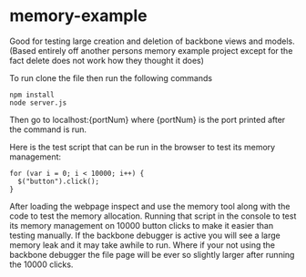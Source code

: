 # memory-example
Good for testing large creation and deletion of backbone views and models. (Based entirely off another persons memory example project except for the fact delete does not work how they thought it does)

To run clone the file then run the following commands
```
npm install
node server.js
```

Then go to localhost:{portNum} where {portNum} is the port printed after the command is run.

Here is the test script that can be run in the browser to test its memory management:
```
for (var i = 0; i < 10000; i++) {
  $("button").click();
}
```
After loading the webpage inspect and use the memory tool along with the code to test the memory allocation. Running that script in the 
console to test its memory management on 10000 button clicks to make it easier than testing manually. If the backbone debugger is 
active you will see a large memory leak and it may take awhile to run. Where if your not using the backbone debugger the 
file page will be ever so slightly larger after running the 10000 clicks.
